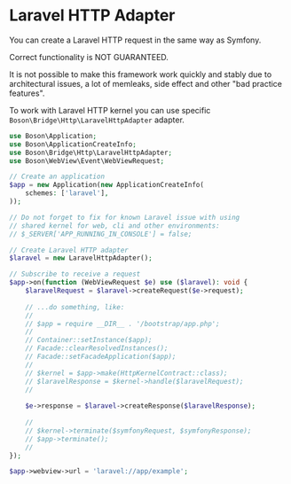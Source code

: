 # Laravel HTTP Adapter

You can create a Laravel HTTP request in the same way as Symfony.

<warning>
Correct functionality is NOT GUARANTEED.

It is not possible to make this framework work quickly and stably
due to architectural issues, a lot of memleaks, side effect and
other "bad practice features".
</warning>

To work with Laravel HTTP kernel you can use specific
`Boson\Bridge\Http\LaravelHttpAdapter` adapter.

```php
use Boson\Application;
use Boson\ApplicationCreateInfo;
use Boson\Bridge\Http\LaravelHttpAdapter;
use Boson\WebView\Event\WebViewRequest;

// Create an application
$app = new Application(new ApplicationCreateInfo(
    schemes: ['laravel'],
));

// Do not forget to fix for known Laravel issue with using
// shared kernel for web, cli and other environments:
// $_SERVER['APP_RUNNING_IN_CONSOLE'] = false;

// Create Laravel HTTP adapter
$laravel = new LaravelHttpAdapter();

// Subscribe to receive a request
$app->on(function (WebViewRequest $e) use ($laravel): void {
    $laravelRequest = $laravel->createRequest($e->request);
    
    // ...do something, like:
    // 
    // $app = require __DIR__ . '/bootstrap/app.php';
    //
    // Container::setInstance($app);
    // Facade::clearResolvedInstances();
    // Facade::setFacadeApplication($app);
    //
    // $kernel = $app->make(HttpKernelContract::class);
    // $laravelResponse = $kernel->handle($laravelRequest);
    //
    
    $e->response = $laravel->createResponse($laravelResponse);
    
    //
    // $kernel->terminate($symfonyRequest, $symfonyResponse);
    // $app->terminate();
    //
});

$app->webview->url = 'laravel://app/example';
```
